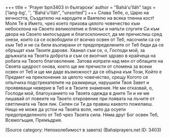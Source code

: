 +++
title = 'Prayer bpn3403 in български'
author = "Bahá'u'lláh"
tags = ['lang-bg', '', "Bahá'u'lláh", "unsorted"]
+++
Слава Тебе, о, Царю на вечността, Създателю на народите и Ваятелю на всяка тленна кост! Моля Те в Името, чрез което призова цялото човечество към небосклона на Своето великолепие и блясък и напъти слугите Си към двора на Своето милосърдие и благосклонност, да ме причислиш сред онези, които са се освободили от всичко освен от Теб, насочили са се към Теб и не са били възпирани от предопределените от Теб беди да се обръщат към Твоите дарове.
Хванал съм се, о, Господи мой, за дръжката на Твоята доброта и съм се вкопчил здраво в крайчеца на робата на Твоето благоволение. Затова изпрати над мен от облаците на Своята щедрост онова, което ще ме пречисти от спомена за всеки освен от Теб и ще ми даде възможност да се обърна към Този, Който е Предмет на преклонение за цялото човечество, срещу Когото се опълчиха подстрекателите на размирици, нарушили Твоя Завет и проявяващи неверие в Теб и в Твоите знамения.
Не ми отказвай, о, Господи мой, благоуханието на Твоята одежда в дните Ти и не ме лишавай от повеите на Твоето откровение при появата на лъчите от светлината на Твоя лик. Силен си Ти да правиш каквото пожелаеш. Нищо не може да устои на Твоята воля, нито да осуети предопределеното от Теб чрез Твоята сила.
Няма друг Бог освен Теб, Всемогъщия, Премъдрия.

(Source category: Непоколебимост в завета)
(Bahaiprayers.net ID: 3403)
